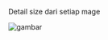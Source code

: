 Detail size dari setiap mage

![gambar](https://github.com/user-attachments/assets/db457ee8-6987-44d5-8e24-1259c1eb978f)
